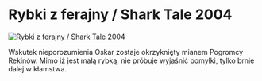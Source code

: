 Rybki z ferajny / Shark Tale 2004 
=============
[![Rybki z ferajny / Shark Tale 2004 ](http://vidos.pl/images/player.gif)](http://vidos.pl/rybki-z-ferajny-shark-tale-2004)

 Wskutek nieporozumienia Oskar zostaje okrzyknięty mianem Pogromcy Rekinów. Mimo iż jest małą rybką, nie próbuje wyjaśnić pomyłki, tylko brnie dalej w kłamstwa.
